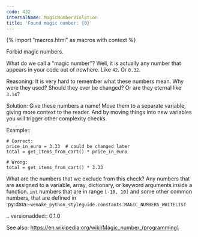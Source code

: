 ```yaml
---
code: 432
internalName: MagicNumberViolation
title: 'Found magic number: {0}'
---
```


{% import "macros.html" as macros with context %}


Forbid magic numbers.

What do we call a "magic number"? Well, it is actually any number that
appears in your code out of nowhere. Like ``42``. Or ``0.32``.

Reasoning:
    It is very hard to remember what these numbers mean.
    Why were they used? Should they ever be changed?
    Or are they eternal like ``3.14``?

Solution:
    Give these numbers a name! Move them to a separate variable,
    giving more context to the reader. And by moving things into new
    variables you will trigger other complexity checks.

Example::

    # Correct:
    price_in_euro = 3.33  # could be changed later
    total = get_items_from_cart() * price_in_euro

    # Wrong:
    total = get_items_from_cart() * 3.33

What are the numbers that we exclude from this check?
Any numbers that are assigned to a variable, array, dictionary,
or keyword arguments inside a function.
``int`` numbers that are in range ``[-10, 10]`` and
some other common numbers, that are defined in
:py:data:`~wemake_python_styleguide.constants.MAGIC_NUMBERS_WHITELIST`

.. versionadded:: 0.1.0

See also:
    https://en.wikipedia.org/wiki/Magic_number_(programming)
